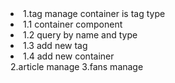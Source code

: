<li>1.tag manage container is tag type
  <li>1.1 container component</li>
  <li>1.2 query by name and type</li>
  <li>1.3 add new tag</li>
  <li>1.4 add new container</li>
</li>
2.article manage
3.fans manage
